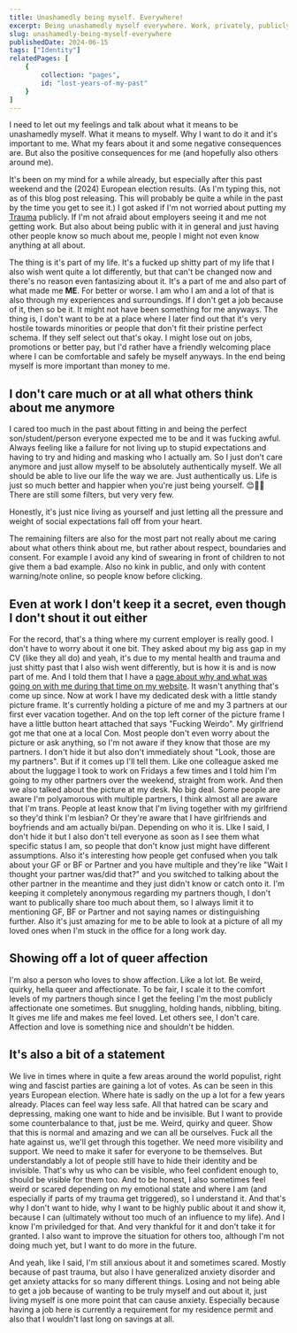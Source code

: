 ```yaml
---
title: Unashamedly being myself. Everywhere!
excerpt: Being unashamedly myself everywhere. Work, privately, publicly.
slug: unashamedly-being-myself-everywhere
publishedDate: 2024-06-15
tags: ["Identity"]
relatedPages: [
    {
        collection: "pages",
        id: "lost-years-of-my-past"
    }
]
---
```


I need to let out my feelings and talk about what it means to be unashamedly myself. What it means to myself. Why I want to do it and it's important to me. What my fears about it and some negative consequences are. But also the positive consequences for me (and hopefully also others around me).

It's been on my mind for a while already, but especially after this past weekend and the (2024) European election results. (As I'm typing this, not as of this blog post releasing. This will probably be quite a while in the past by the time you get to see it.) I got asked if I'm not worried about putting my [Trauma](/lost-years-of-my-past/) publicly. If I'm not afraid about employers seeing it and me not getting work. But also about being public with it in general and just having other people know so much about me, people I might not even know anything at all about.

The thing is it's part of my life. It's a fucked up shitty part of my life that I also wish went quite a lot differently, but that can't be changed now and there's no reason even fantasizing about it. It's a part of me and also part of what made me **ME**. For better or worse. I am who I am and a lot of that is also through my experiences and surroundings. If I don't get a job because of it, then so be it. It might not have been something for me anyways. The thing is, I don't want to be at a place where I later find out that it's very hostile towards minorities or people that don't fit their pristine perfect schema. If they self select out that's okay. I might lose out on jobs, promotions or better pay, but I'd rather have a friendly welcoming place where I can be comfortable and safely be myself anyways. In the end being myself is more important than money to me.

## I don't care much or at all what others think about me anymore

I cared too much in the past about fitting in and being the perfect son/student/person everyone expected me to be and it was fucking awful. Always feeling like a failure for not living up to stupid expectations and having to try and hiding and masking who I actually am. So I just don't care anymore and just allow myself to be absolutely authentically myself. We all should be able to live our life the way we are. Just authentically us. Life is just so much better and happier when you're just being yourself. 😊🥰💚 There are still some filters, but very very few.

Honestly, it's just nice living as yourself and just letting all the pressure and weight of social expectations fall off from your heart.

The remaining filters are also for the most part not really about me caring about what others think about me, but rather about respect, boundaries and consent. For example I avoid any kind of swearing in front of children to not give them a bad example. Also no kink in public, and only with content warning/note online, so people know before clicking.

## Even at work I don't keep it a secret, even though I don't shout it out either

For the record, that's a thing where my current employer is really good. I don't have to worry about it one bit. They asked about my big ass gap in my CV (like they all do) and yeah, it's due to my mental health and trauma and just shitty past that I also wish went differently, but is how it is and is now part of me. And I told them that I have a [page about why and what was going on with me during that time on my website](/lost-years-of-my-past/). It wasn't anything that's come up since. Now at work I have my dedicated desk with a little standy picture frame. It's currently holding a picture of me and my 3 partners at our first ever vacation together. And on the top left corner of the picture frame I have a little button heart attached that says "Fucking Weirdo". My girlfriend got me that one at a local Con. Most people don't even worry about the picture or ask anything, so I'm not aware if they know that those are my partners. I don't hide it but also don't immediately shout "Look, those are my partners". But if it comes up I'll tell them. Like one colleague asked me about the luggage I took to work on Fridays a few times and I told him I'm going to my other partners over the weekend, straight from work. And then we also talked about the picture at my desk. No big deal. Some people are aware I'm polyamorous with multiple partners, I think almost all are aware that I'm trans. People at least know that I'm living together with my girlfriend so they'd think I'm lesbian? Or they're aware that I have girlfriends and boyfriends and am actually bi/pan. Depending on who it is. LIke I said, I don't hide it but I also don't tell everyone as soon as I see them what specific status I am, so people that don't know just might have different assumptions. Also it's interesting how people get confused when you talk about your GF or BF or Partner and you have multiple and they're like "Wait I thought your partner was/did that?" and you switched to talking about the other partner in the meantime and they just didn't know or catch onto it. I'm keeping it completely anonymous regarding my partners though, I don't want to publically share too much about them, so I always limit it to mentioning GF, BF or Partner and not saying names or distinguishing further. Also it's just amazing for me to be able to look at a picture of all my loved ones when I'm stuck in the office for a long work day.

## Showing off a lot of queer affection

I'm also a person who loves to show affection. Like a lot lot. Be weird, quirky, hella queer and affectionate. To be fair, I scale it to the comfort levels of my partners though since I get the feeling I'm the most publicly affectionate one sometimes. But snuggling, holding hands, nibbling, biting. It gives me life and makes me feel loved. Let others see, I don't care. Affection and love is something nice and shouldn't be hidden.

## It's also a bit of a statement

We live in times where in quite a few areas around the world populist, right wing and fascist parties are gaining a lot of votes. As can be seen in this years European election. Where hate is sadly on the up a lot for a few years already. Places can feel way less safe. All that hatred can be scary and depressing, making one want to hide and be invisible. But I want to provide some counterbalance to that, just be me. Weird, quirky and queer. Show that this is normal and amazing and we can all be ourselves. Fuck all the hate against us, we'll get through this together. We need more visibility and support. We need to make it safer for everyone to be themselves. But understandably a lot of people still have to hide their identity and be invisible. That's why us who can be visible, who feel confident enough to, should be visible for them too. And to be honest, I also sometimes feel weird or scared depending on my emotional state and where I am (and especially if parts of my trauma get triggered), so I understand it. And that's why I don't want to hide, why I want to be highly public about it and show it, because I can (ultimately without too much of an influence to my life). And I know I'm priviledged for that. And very thankful for it and don't take it for granted. I also want to improve the situation for others too, although I'm not doing much yet, but I want to do more in the future.

And yeah, like I said, I'm still anxious about it and sometimes scared. Mostly because of past trauma, but also I have generalized anxiety disorder and get anxiety attacks for so many different things. Losing and not being able to get a job because of wanting to be truly myself and out about it, just living myself is one more point that can cause anxiety. Especially because having a job here is currently a requirement for my residence permit and also that I wouldn't last long on savings at all.

